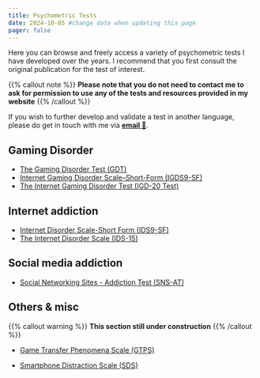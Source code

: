```yaml
---
title: Psychometric Tests
date: 2024-10-05 #change date when updating this page
pager: false
---
```

Here you can browse and freely access a variety of psychometric tests
I have developed over the years. I recommend that you first consult the original publication
for the test of interest.

{{% callout note %}}
**Please note that you do not need to contact me to ask for permission to use
any of the tests and resources provided in my website**
{{% /callout %}}

If you wish to further develop and validate a test in another language, please do get in touch with me via **[email 📧](mailto:contactme@halleypontes.com)**.

## Gaming Disorder
- <a href="/tests/gdt/" target="_blank">The Gaming Disorder Test (GDT)</a>
- <a href="/tests/igds9-sf/" target="_blank">Internet Gaming Disorder Scale–Short-Form (IGDS9-SF)</a>
- <a href="/tests/igd20-test/" target="_blank">The Internet Gaming Disorder Test (IGD-20 Test)</a>

## Internet addiction
- <a href="/tests/ids9-sf/" target="_blank">Internet Disorder Scale-Short Form (IDS9-SF)</a>
- <a href="/tests/ids-15/" target="_blank">The Internet Disorder Scale (IDS-15)</a>

## Social media addiction
- <a href="/tests/sns-at" target="_blank">Social Networking Sites - Addiction Test (SNS-AT)</a>

## Others & misc
{{% callout warning %}}
**This section still under construction**
{{% /callout %}}

- [Game Transfer Phenomena Scale (GTPS)](https://doi.org/10.1089/cyber.2015.0221)
<!-- see: https://doi.org/10.1089/cyber.2015.0221 -->
- [Smartphone Distraction Scale (SDS)](https://doi.org/10.3389/fpsyt.2021.642634)
<!-- see: https://doi.org/10.3389/fpsyt.2021.642634 -->